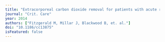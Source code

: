 ```yaml
---
title: "Extracorporeal carbon dioxide removal for patients with acute respiratory failure secondary to the Acute Respiratory Distress Syndrome: a systematic review."
journal: "Crit. Care"
year: 2014
authors: ["Fitzgerald M, Millar J, Blackwood B, et. al."]
doi: "10.1186/cc13875"
isFeatured: false
---
```

